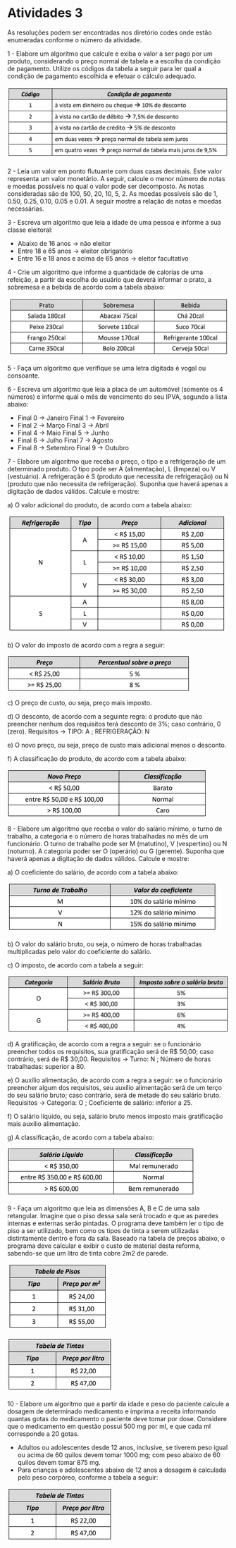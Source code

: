 <h1>Atividades 3 </h1>

<p> As resoluções podem ser encontradas nos diretório codes onde estão enumeradas conforme o número da atividade. </p>

<p>1 - Elabore um algoritmo que calcule e exiba o valor a ser pago por um produto, considerando o preço  normal de tabela e a escolha da condição de pagamento. Utilize os códigos da tabela a seguir para  ler qual a condição de pagamento escolhida e efetuar o cálculo adequado.   </p>

![alt text](https://github.com/souza10v/Exercicios-em-C/blob/main/activities3/images/01.jpg?raw=true)

<p>2 - Leia um valor em ponto flutuante com duas casas decimais. Este valor representa um valor  monetário. A seguir, calcule o menor número de notas e moedas possíveis no qual o valor pode ser  decomposto. As notas consideradas são de 100, 50, 20, 10, 5, 2. As moedas possíveis são de 1, 0.50,  0.25, 0.10, 0.05 e 0.01. A seguir mostre a relação de notas e moedas necessárias.    </p>

<p>3 - Escreva um algoritmo que leia a idade de uma pessoa e informe a sua classe eleitoral:  </p>

<ul>
  <li> Abaixo de 16 anos → não eleitor</li>
  <li> Entre 18 e 65 anos → eleitor obrigatório</li>
  <li> Entre 16 e 18 anos e acima de 65 anos → eleitor facultativo</li>
</ul>

<p>4 - Crie um algoritmo que informe a quantidade de calorias de uma refeição, a partir da escolha do  usuário que deverá informar o prato, a sobremesa e a bebida de acordo com a tabela abaixo: </p>

![alt text](https://github.com/souza10v/Exercicios-em-C/blob/main/activities3/images/04.jpg?raw=true)

<p>5 - Faça um algoritmo que verifique se uma letra digitada é vogal ou consoante. </p>

<p>6 - Escreva um algoritmo que leia a placa de um automóvel (somente os 4 números) e informe qual o  mês de vencimento do seu IPVA, segundo a lista abaixo:  </p>

<ul>
  <li> Final 0 → Janeiro Final 1 → Fevereiro </li>
  <li> Final 2 → Março Final 3 → Abril </li>
  <li> Final 4 → Maio Final 5 → Junho </li>
  <li> Final 6 → Julho Final 7 → Agosto </li>
  <li> Final 8 → Setembro Final 9 → Outubro </li>
</ul>

<p>7 - Elabore um algoritmo que receba o preço, o tipo e a refrigeração de um determinado produto. O  tipo pode ser A (alimentação), L (limpeza) ou V (vestuário). A refrigeração é S (produto que necessita  de refrigeração) ou N (produto que não necessita de refrigeração). Suponha que haverá apenas a  digitação de dados válidos. Calcule e mostre:  </p>

<p> </p>

<p> a) O valor adicional do produto, de acordo com a tabela abaixo: </p>

![alt text](https://github.com/souza10v/Exercicios-em-C/blob/main/activities3/images/071.jpg?raw=true)

<p> b) O valor do imposto de acordo com a regra a seguir:</p>

![alt text](https://github.com/souza10v/Exercicios-em-C/blob/main/activities3/images/072.jpg?raw=true)

<p> c) O preço de custo, ou seja, preço mais imposto. </p>

<p> d) O desconto, de acordo com a seguinte regra: o produto que não preencher nenhum dos requisitos terá desconto de 3%; caso contrário, 0 (zero). Requisitos → TIPO: A ; REFRIGERAÇÃO: N </p>

<p> e) O novo preço, ou seja, preço de custo mais adicional menos o desconto. </p>

<p> f) A classificação do produto, de acordo com a tabela abaixo: </p>

![alt text](https://github.com/souza10v/Exercicios-em-C/blob/main/activities3/images/073.jpg?raw=true)

<p>8 - Elabore um algoritmo que receba o valor do salário mínimo, o turno de trabalho, a categoria e o número de horas trabalhadas no mês de um funcionário. O turno de trabalho pode ser M (matutino), V (vespertino) ou N (noturno). A categoria poder ser O (operário) ou G (gerente). Suponha que haverá apenas a digitação de dados válidos. Calcule e mostre: </p>

<p> a) O coeficiente do salário, de acordo com a tabela abaixo:</p>

![alt text](https://github.com/souza10v/Exercicios-em-C/blob/main/activities3/images/081.jpg?raw=true)

<p> b) O valor do salário bruto, ou seja, o número de horas trabalhadas multiplicadas pelo valor do coeficiente do salário. </p>
<p> c) O imposto, de acordo com a tabela a seguir:</p>

![alt text](https://github.com/souza10v/Exercicios-em-C/blob/main/activities3/images/082.jpg?raw=true)

<p> d) A gratificação, de acordo com a regra a seguir: se o funcionário preencher todos os requisitos, sua gratificação será de R$ 50,00; caso contrário, será de R$ 30,00. Requisitos → Turno: N ; Número de horas trabalhadas: superior a 80.</p>
<p> e) O auxílio alimentação, de acordo com a regra a seguir: se o funcionário preencher algum dos requisitos, seu auxílio alimentação será de um terço do seu salário bruto; caso contrário, será de metade do seu salário bruto. Requisitos → Categoria: O ; Coeficiente de salário: inferior a 25.</p>
<p> f) O salário líquido, ou seja, salário bruto menos imposto mais gratificação mais auxílio alimentação.</p>
<p> g) A classificação, de acordo com a tabela abaixo:</p>

![alt text](https://github.com/souza10v/Exercicios-em-C/blob/main/activities3/images/083.jpg?raw=true)

<p>9 - Faça um algoritmo que leia as dimensões A, B e C de uma sala retangular. Imagine que o piso dessa sala será trocado e que as paredes internas e externas serão pintadas. O programa deve também ler o tipo de piso a ser utilizado, bem como os tipos de tinta a serem utilizadas distintamente dentro e fora da sala. Baseado na tabela de preços abaixo, o programa deve calcular e exibir o custo de material desta reforma, sabendo-se que um litro de tinta cobre 2m2 de parede. </p>

![alt text](https://github.com/souza10v/Exercicios-em-C/blob/main/activities3/images/091.jpg?raw=true)

![alt text](https://github.com/souza10v/Exercicios-em-C/blob/main/activities3/images/092.jpg?raw=true)

<p>10 - Elabore um algoritmo que a partir da idade e peso do paciente calcule a dosagem de determinado medicamento e imprima a receita informando quantas gotas do medicamento o paciente deve tomar por dose. Considere que o medicamento em questão possui 500 mg por ml, e que cada ml corresponde a 20 gotas.</p>

<ul>
  <li> Adultos ou adolescentes desde 12 anos, inclusive, se tiverem peso igual ou acima de 60 quilos devem tomar 1000 mg; com peso abaixo de 60 quilos devem tomar 875 mg.</li>
  <li> Para crianças e adolescentes abaixo de 12 anos a dosagem é calculada pelo peso corpóreo, conforme a tabela a seguir: </li>
</ul>

![alt text](https://github.com/souza10v/Exercicios-em-C/blob/main/activities3/images/092.jpg?raw=true)
